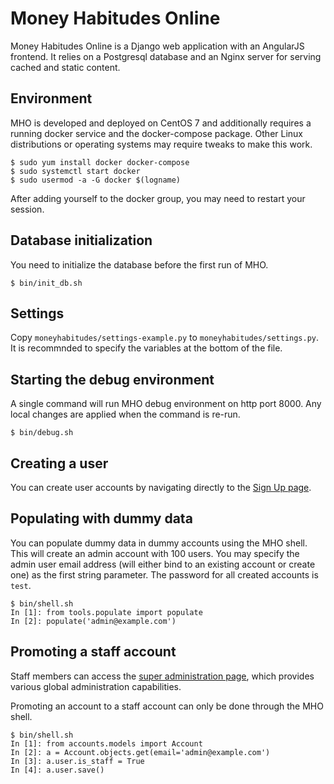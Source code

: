 # Money Habitudes Online

Money Habitudes Online is a Django web application with an AngularJS frontend. It relies on a Postgresql database and an Nginx server for serving cached and static content.

## Environment

MHO is developed and deployed on CentOS 7 and additionally requires a running docker service and the docker-compose package. Other Linux distributions or operating systems may require tweaks to make this work.

```
$ sudo yum install docker docker-compose
$ sudo systemctl start docker
$ sudo usermod -a -G docker $(logname)
```

After adding yourself to the docker group, you may need to restart your session.

## Database initialization

You need to initialize the database before the first run of MHO.

```
$ bin/init_db.sh
```

## Settings

Copy `moneyhabitudes/settings-example.py` to `moneyhabitudes/settings.py`. It is recommnded to specify the variables at the bottom of the file.

## Starting the debug environment

A single command will run MHO debug environment on http port 8000. Any local changes are applied when the command is re-run.

```
$ bin/debug.sh
```

## Creating a user

You can create user accounts by navigating directly to the [Sign Up page](http://localhost:8000/#/signup).

## Populating with dummy data

You can populate dummy data in dummy accounts using the MHO shell. This will create an admin account with 100 users. You may specify the admin user email address (will either bind to an existing account or create one) as the first string parameter. The password for all created accounts is `test`.

```
$ bin/shell.sh
In [1]: from tools.populate import populate
In [2]: populate('admin@example.com')
```

## Promoting a staff account

Staff members can access the [super administration page](http://localhost:8000/admin/), which provides various global administration capabilities.

Promoting an account to a staff account can only be done through the MHO shell.

```
$ bin/shell.sh
In [1]: from accounts.models import Account
In [2]: a = Account.objects.get(email='admin@example.com')
In [3]: a.user.is_staff = True
In [4]: a.user.save()
```